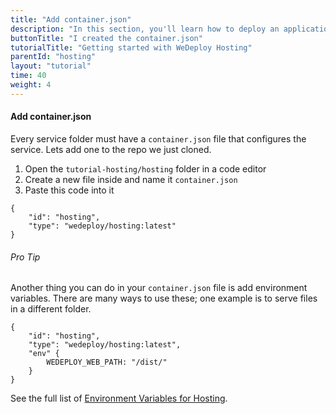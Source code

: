 ```yaml
---
title: "Add container.json"
description: "In this section, you'll learn how to deploy an application using WeDeploy Hosting."
buttonTitle: "I created the container.json"
tutorialTitle: "Getting started with WeDeploy Hosting"
parentId: "hosting"
layout: "tutorial"
time: 40
weight: 4
---
```


#### Add container.json

Every service folder must have a `container.json` file that configures the service. Lets add one to the repo we just cloned. 

1. Open the `tutorial-hosting/hosting` folder in a code editor
2. Create a new file inside and name it `container.json`
3. Paste this code into it

```application/json
{
	"id": "hosting",
	"type": "wedeploy/hosting:latest"
}
```

<aside>

###### <span class="icon-16-star"></span> Pro Tip

Another thing you can do in your `container.json` file is add environment variables. There are many ways to use these; one example is to serve files in a different folder.

```application/json
{
	"id": "hosting",
	"type": "wedeploy/hosting:latest",
	"env" {
		WEDEPLOY_WEB_PATH: "/dist/"
	}
}
```

See the full list of <a href="http://wedeploy.com/docs/hosting/environment-variables.html" target="_blank">Environment Variables for Hosting</a>.

</aside>
